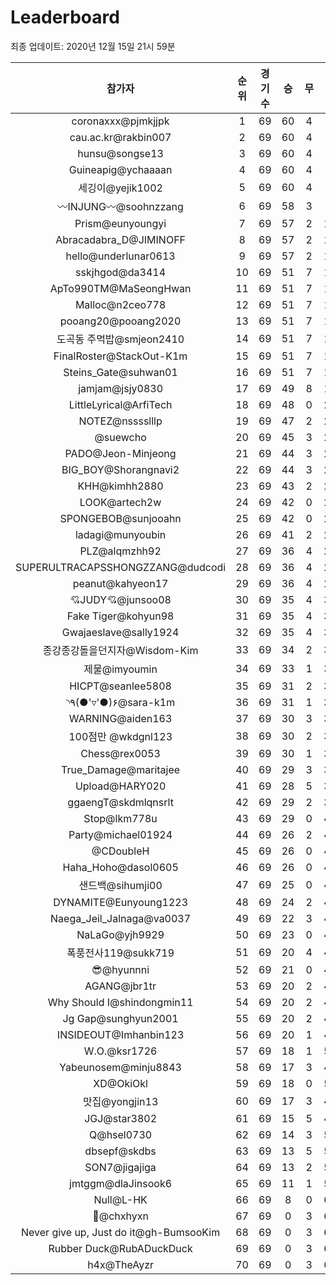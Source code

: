 # Leaderboard
최종 업데이트: 2020년 12월 15일 21시 59분




| 참가자 | 순위 | 경기수 | 승 | 무 | 패 | 승점 |
|:---:|:---:|:---:|:---:|:---:|:---:|:---:|
| coronaxxx@pjmkjjpk | 1 | 69 | 60 | 4 | 5 | 184 |
| cau.ac.kr@rakbin007 | 2 | 69 | 60 | 4 | 5 | 184 |
| hunsu@songse13 | 3 | 69 | 60 | 4 | 5 | 184 |
| Guineapig@ychaaaan | 4 | 69 | 60 | 4 | 5 | 184 |
| 세깅이@yejik1002 | 5 | 69 | 60 | 4 | 5 | 184 |
| 〰INJUNG〰@soohnzzang | 6 | 69 | 58 | 3 | 8 | 177 |
| Prism@eunyoungyi | 7 | 69 | 57 | 2 | 10 | 173 |
| Abracadabra_D@JIMINOFF | 8 | 69 | 57 | 2 | 10 | 173 |
| hello@underlunar0613 | 9 | 69 | 57 | 2 | 10 | 173 |
| sskjhgod@da3414 | 10 | 69 | 51 | 7 | 11 | 160 |
| ApTo990TM@MaSeongHwan | 11 | 69 | 51 | 7 | 11 | 160 |
| Malloc@n2ceo778 | 12 | 69 | 51 | 7 | 11 | 160 |
| pooang20@pooang2020 | 13 | 69 | 51 | 7 | 11 | 160 |
| 도곡동 주먹밥@smjeon2410 | 14 | 69 | 51 | 7 | 11 | 160 |
| FinalRoster@StackOut-K1m | 15 | 69 | 51 | 7 | 11 | 160 |
| Steins_Gate@suhwan01 | 16 | 69 | 51 | 7 | 11 | 160 |
| jamjam@jsjy0830 | 17 | 69 | 49 | 8 | 12 | 155 |
| LittleLyrical@ArfiTech | 18 | 69 | 48 | 0 | 21 | 144 |
| NOTEZ@nsssslllp | 19 | 69 | 47 | 2 | 20 | 143 |
| @suewcho | 20 | 69 | 45 | 3 | 21 | 138 |
| PADO@Jeon-Minjeong | 21 | 69 | 44 | 3 | 22 | 135 |
| BIG_BOY@Shorangnavi2 | 22 | 69 | 44 | 3 | 22 | 135 |
| KHH@kimhh2880 | 23 | 69 | 43 | 2 | 24 | 131 |
| LOOK@artech2w | 24 | 69 | 42 | 0 | 27 | 126 |
| SPONGEBOB@sunjooahn | 25 | 69 | 42 | 0 | 27 | 126 |
| ladagi@munyoubin | 26 | 69 | 41 | 2 | 26 | 125 |
| PLZ@alqmzhh92 | 27 | 69 | 36 | 4 | 29 | 112 |
| SUPERULTRACAPSSHONGZZANG@dudcodi | 28 | 69 | 36 | 4 | 29 | 112 |
| peanut@kahyeon17 | 29 | 69 | 36 | 4 | 29 | 112 |
| 💘JUDY💘@junsoo08 | 30 | 69 | 35 | 4 | 30 | 109 |
| Fake Tiger@kohyun98 | 31 | 69 | 35 | 4 | 30 | 109 |
| Gwajaeslave@sally1924 | 32 | 69 | 35 | 4 | 30 | 109 |
| 종강종강돌을던지자@Wisdom-Kim | 33 | 69 | 34 | 2 | 33 | 104 |
| 제물@imyoumin | 34 | 69 | 33 | 1 | 35 | 100 |
| HICPT@seanlee5808 | 35 | 69 | 31 | 2 | 36 | 95 |
| ◝٩(●'▿'●)۶@sara-k1m | 36 | 69 | 31 | 1 | 37 | 94 |
| WARNING@aiden163 | 37 | 69 | 30 | 3 | 36 | 93 |
| 100점만 @wkdgnl123 | 38 | 69 | 30 | 2 | 37 | 92 |
| Chess@rex0053 | 39 | 69 | 30 | 1 | 38 | 91 |
| True_Damage@maritajee | 40 | 69 | 29 | 3 | 37 | 90 |
| Upload@HARY020 | 41 | 69 | 28 | 5 | 36 | 89 |
| ggaengT@skdmlqnsrlt | 42 | 69 | 29 | 2 | 38 | 89 |
| Stop@lkm778u | 43 | 69 | 29 | 0 | 40 | 87 |
| Party@michael01924 | 44 | 69 | 26 | 2 | 41 | 80 |
| @CDoubleH | 45 | 69 | 26 | 0 | 43 | 78 |
| Haha_Hoho@dasol0605 | 46 | 69 | 26 | 0 | 43 | 78 |
| 샌드백@sihumji00 | 47 | 69 | 25 | 0 | 44 | 75 |
| DYNAMITE@Eunyoung1223 | 48 | 69 | 24 | 2 | 43 | 74 |
| Naega_Jeil_Jalnaga@va0037 | 49 | 69 | 22 | 3 | 44 | 69 |
| NaLaGo@yjh9929 | 50 | 69 | 23 | 0 | 46 | 69 |
| 폭풍전사119@sukk719 | 51 | 69 | 20 | 4 | 45 | 64 |
| 😎@hyunnni | 52 | 69 | 21 | 0 | 48 | 63 |
| AGANG@jbr1tr | 53 | 69 | 20 | 2 | 47 | 62 |
| Why Should I@shindongmin11 | 54 | 69 | 20 | 2 | 47 | 62 |
| Jg Gap@sunghyun2001 | 55 | 69 | 20 | 2 | 47 | 62 |
| INSIDEOUT@Imhanbin123 | 56 | 69 | 20 | 1 | 48 | 61 |
| W.O.@ksr1726 | 57 | 69 | 18 | 1 | 50 | 55 |
| Yabeunosem@minju8843 | 58 | 69 | 17 | 3 | 49 | 54 |
| XD@OkiOkl | 59 | 69 | 18 | 0 | 51 | 54 |
| 맛집@yongjin13 | 60 | 69 | 17 | 3 | 49 | 54 |
| JGJ@star3802 | 61 | 69 | 15 | 5 | 49 | 50 |
| Q@hsel0730 | 62 | 69 | 14 | 3 | 52 | 45 |
| dbsepf@skdbs | 63 | 69 | 13 | 5 | 51 | 44 |
| SON7@jigajiga | 64 | 69 | 13 | 2 | 54 | 41 |
| jmtggm@dlaJinsook6 | 65 | 69 | 11 | 1 | 57 | 34 |
| Null@L-HK | 66 | 69 | 8 | 0 | 61 | 24 |
| 👑@chxhyxn | 67 | 69 | 0 | 3 | 66 | 3 |
| Never give up, Just do it@gh-BumsooKim | 68 | 69 | 0 | 3 | 66 | 3 |
| Rubber Duck@RubADuckDuck | 69 | 69 | 0 | 3 | 66 | 3 |
| h4x@TheAyzr | 70 | 69 | 0 | 3 | 66 | 3 |